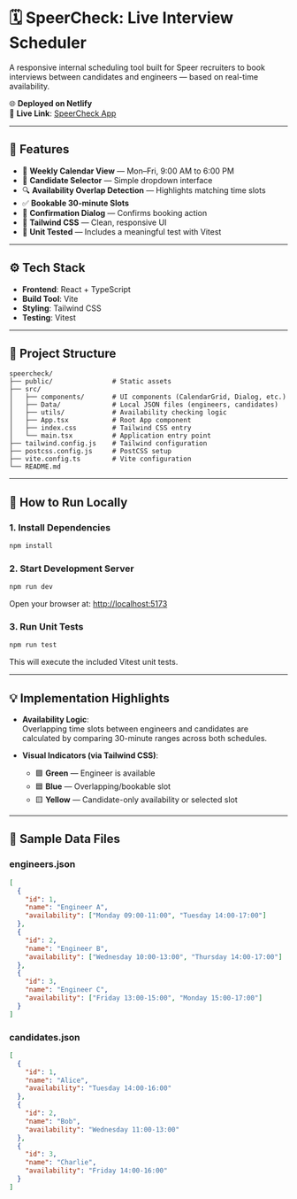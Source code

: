 # 🗓️ SpeerCheck: Live Interview Scheduler

A responsive internal scheduling tool built for Speer recruiters to book interviews between candidates and engineers — based on real-time availability.

🌐 **Deployed on Netlify**  
🔗 **Live Link**: [SpeerCheck App](https://spreerfrontend5.netlify.app/)

---

## 🚀 Features

- 📅 **Weekly Calendar View** — Mon–Fri, 9:00 AM to 6:00 PM  
- 👤 **Candidate Selector** — Simple dropdown interface  
- 🔍 **Availability Overlap Detection** — Highlights matching time slots  
- ✅ **Bookable 30-minute Slots**  
- 💬 **Confirmation Dialog** — Confirms booking action  
- 🎨 **Tailwind CSS** — Clean, responsive UI  
- 🧪 **Unit Tested** — Includes a meaningful test with Vitest  

---

## ⚙️ Tech Stack

- **Frontend**: React + TypeScript  
- **Build Tool**: Vite  
- **Styling**: Tailwind CSS  
- **Testing**: Vitest  

---

## 📁 Project Structure

```
speercheck/
├── public/               # Static assets
├── src/
│   ├── components/       # UI components (CalendarGrid, Dialog, etc.)
│   ├── Data/             # Local JSON files (engineers, candidates)
│   ├── utils/            # Availability checking logic
│   ├── App.tsx           # Root App component
│   ├── index.css         # Tailwind CSS entry
│   └── main.tsx          # Application entry point
├── tailwind.config.js    # Tailwind configuration
├── postcss.config.js     # PostCSS setup
├── vite.config.ts        # Vite configuration
└── README.md
```

---

## 🧪 How to Run Locally

### 1. Install Dependencies

```bash
npm install
```

### 2. Start Development Server

```bash
npm run dev
```

Open your browser at: [http://localhost:5173](http://localhost:5173)

### 3. Run Unit Tests

```bash
npm run test
```

This will execute the included Vitest unit tests.

---

## 💡 Implementation Highlights

- **Availability Logic**:  
  Overlapping time slots between engineers and candidates are calculated by comparing 30-minute ranges across both schedules.

- **Visual Indicators (via Tailwind CSS)**:  
  - 🟩 **Green** — Engineer is available  
  - 🟦 **Blue** — Overlapping/bookable slot  
  - 🟨 **Yellow** — Candidate-only availability or selected slot  

---


## 📄 Sample Data Files

### engineers.json

```json
[
  {
    "id": 1,
    "name": "Engineer A",
    "availability": ["Monday 09:00-11:00", "Tuesday 14:00-17:00"]
  },
  {
    "id": 2,
    "name": "Engineer B",
    "availability": ["Wednesday 10:00-13:00", "Thursday 14:00-17:00"]
  },
  {
    "id": 3,
    "name": "Engineer C",
    "availability": ["Friday 13:00-15:00", "Monday 15:00-17:00"]
  }
]
```

### candidates.json

```json
[
  {
    "id": 1,
    "name": "Alice",
    "availability": "Tuesday 14:00-16:00"
  },
  {
    "id": 2,
    "name": "Bob",
    "availability": "Wednesday 11:00-13:00"
  },
  {
    "id": 3,
    "name": "Charlie",
    "availability": "Friday 14:00-16:00"
  }
]
```